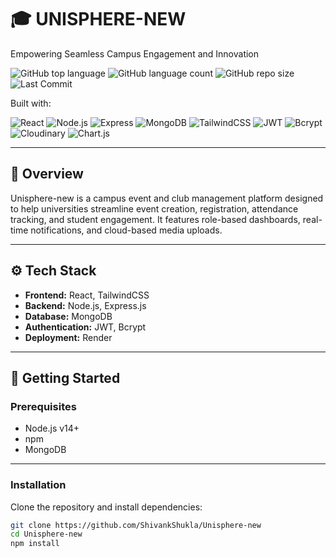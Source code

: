 # 🎓 UNISPHERE-NEW

Empowering Seamless Campus Engagement and Innovation

![GitHub top language](https://img.shields.io/github/languages/top/ShivankShukla/Unisphere-new)
![GitHub language count](https://img.shields.io/github/languages/count/ShivankShukla/Unisphere-new)
![GitHub repo size](https://img.shields.io/github/repo-size/ShivankShukla/Unisphere-new)
![Last Commit](https://img.shields.io/github/last-commit/ShivankShukla/Unisphere-new)

Built with:

![React](https://img.shields.io/badge/Frontend-React-blue)
![Node.js](https://img.shields.io/badge/Backend-Node.js-green)
![Express](https://img.shields.io/badge/API-Express.js-lightgrey)
![MongoDB](https://img.shields.io/badge/Database-MongoDB-brightgreen)
![TailwindCSS](https://img.shields.io/badge/Styles-TailwindCSS-38B2AC)
![JWT](https://img.shields.io/badge/Auth-JWT-orange)
![Bcrypt](https://img.shields.io/badge/Security-Bcrypt-yellow)
![Cloudinary](https://img.shields.io/badge/Storage-Cloudinary-blueviolet)
![Chart.js](https://img.shields.io/badge/Charts-Chart.js-red)

---

## 📘 Overview

Unisphere-new is a campus event and club management platform designed to help universities streamline event creation, registration, attendance tracking, and student engagement. It features role-based dashboards, real-time notifications, and cloud-based media uploads.

---

## ⚙️ Tech Stack

- **Frontend:** React, TailwindCSS
- **Backend:** Node.js, Express.js
- **Database:** MongoDB
- **Authentication:** JWT, Bcrypt
- **Deployment:** Render

---

## 🚀 Getting Started

### Prerequisites
- Node.js v14+
- npm
- MongoDB

---

### Installation

Clone the repository and install dependencies:

```bash
git clone https://github.com/ShivankShukla/Unisphere-new
cd Unisphere-new
npm install


